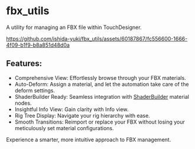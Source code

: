 # fbx_utils
A utility for managing an FBX file within TouchDesigner.

https://github.com/ishida-yuki/fbx_utils/assets/60187867/fc556600-1666-4f09-b1f9-b8a851d48d0a


## Features:
- Comprehensive View: Effortlessly browse through your FBX materials.
- Auto-Deform: Assign a material, and let the automation take care of the deform settings.
- ShaderBuilder Ready: Seamless integration with [ShaderBuilder](https://github.com/satoruhiga/TouchDesigner-ShaderBuilder) material nodes.
- Insightful Info View: Gain clarity with Info view.
- Rig Tree Display: Navigate your rig hierarchy with ease.
- Smooth Transitions: Reimport or replace your FBX without losing your meticulously set material configurations.

Experience a smarter, more intuitive approach to FBX management.
